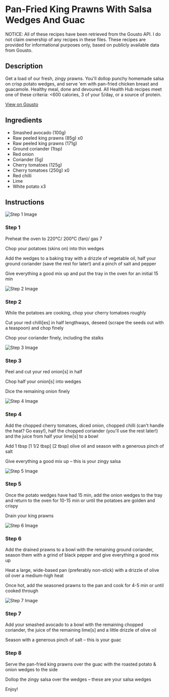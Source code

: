 # Pan-Fried King Prawns With Salsa Wedges And Guac

NOTICE: All of these recipes have been retrieved from the Gousto API. I do not claim ownership of any recipes in these files. These recipes are provided for informational purposes only, based on publicly available data from Gousto.

## Description

Get a load of our fresh, zingy prawns. You'll dollop punchy homemade salsa on crisp potato wedges, and serve 'em with pan-fried chicken breast and guacamole. Healthy meal, done and devoured. All Health Hub recipes meet one of these criteria: <600 calories, 3 of your 5/day, or a source of protein.

[View on Gousto](https://www.gousto.co.uk/recipes/cookbook/pan-fried-king-prawns-with-salsa-wedges-and-guac)

## Ingredients

- Smashed avocado (100g)
- Raw peeled king prawns (85g) x0
- Raw peeled king prawns (171g)
- Ground coriander (1tsp)
- Red onion
- Coriander (5g)
- Cherry tomatoes (125g)
- Cherry tomatoes (250g) x0
- Red chilli
- Lime
- White potato x3

## Instructions

![Step 1 Image](https://production-media.gousto.co.uk/cms/recipe-step-image/Step-1-1683640709098-x200.jpg)

### Step 1

Preheat the oven to 220°C/ 200°C (fan)/ gas 7

Chop your potatoes (skins on) into thin wedges

Add the wedges to a baking tray with a drizzle of vegetable oil, half your ground coriander (save the rest for later!) and a pinch of salt and pepper

Give everything a good mix up and put the tray in the oven for an initial 15 min

![Step 2 Image](https://production-media.gousto.co.uk/cms/recipe-step-image/Step-2-1683640713242-x200.jpg)

### Step 2

While the potatoes are cooking, chop your cherry tomatoes roughly

Cut your red chilli[es] in half lengthways, deseed (scrape the seeds out with a teaspoon) and chop finely

Chop your coriander finely, including the stalks

![Step 3 Image](https://production-media.gousto.co.uk/cms/recipe-step-image/step-3-1683640718029-x200.jpg)

### Step 3

Peel and cut your red onion[s]<span class="text-danger"> </span>in half

Chop half your onion[s] into wedges

Dice the remaining onion finely

![Step 4 Image](https://production-media.gousto.co.uk/cms/recipe-step-image/Step-4-1683640722568-x200.jpg)

### Step 4

Add the chopped cherry tomatoes, diced onion, chopped chilli (can't handle the heat? Go easy!), half the chopped coriander (you'll use the rest later!) and the juice from half your lime[s] to a bowl

Add 1 tbsp <span class="text-purple">[1 1/2 tbsp]</span> <span class="text-danger">[2 tbsp]</span> olive oil and season with a generous pinch of salt

Give everything a good mix up – this is your zingy salsa

![Step 5 Image](https://production-media.gousto.co.uk/cms/recipe-step-image/Step-5-1683640727117-x200.jpg)

### Step 5

Once the potato wedges have had 15 min, add the onion wedges to the tray and return to the oven for 10-15 min or until the potatoes are golden and crispy

Drain your king prawns

![Step 6 Image](https://production-media.gousto.co.uk/cms/recipe-step-image/Step-6-1683640747828-x200.jpg)

### Step 6

Add the drained prawns to a bowl with the remaining ground coriander, season them with a grind of black pepper and give everything a good mix up

Heat a large, wide-based pan (preferably non-stick) with a drizzle of olive oil over a medium-high heat

Once hot, add the seasoned prawns to the pan and cook for 4-5 min or until cooked through

![Step 7 Image](https://production-media.gousto.co.uk/cms/recipe-step-image/Step-7-1683640751449-x200.jpg)

### Step 7

Add your smashed avocado to a bowl with the remaining chopped coriander, the juice of the remaining lime[s] and a little drizzle of olive oil

Season with a generous pinch of salt – this is your guac

### Step 8

Serve the pan-fried king prawns over the guac with the roasted potato & onion wedges to the side

Dollop the zingy salsa over the wedges – these are your salsa wedges

Enjoy!

